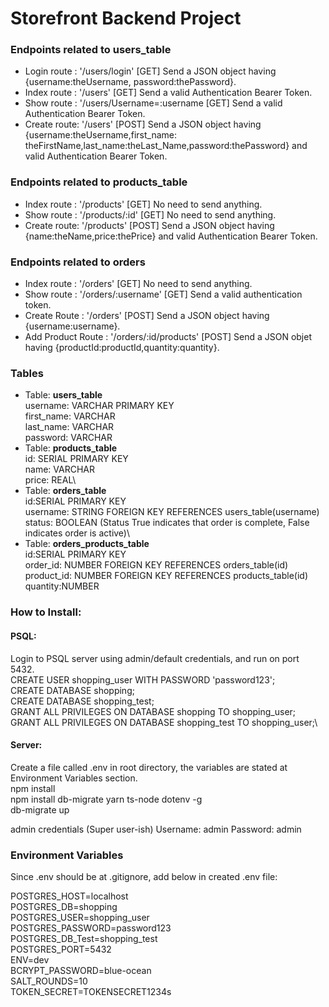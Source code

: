 # Storefront Backend Project


### Endpoints related to users_table  
- Login route : '/users/login' [GET]                  Send a JSON object having {username:theUsername, password:thePassword}.
- Index route : '/users' [GET]                        Send a valid Authentication Bearer Token.
- Show route  : '/users/Username=:username [GET]      Send a valid Authentication Bearer Token.
- Create route: '/users' [POST]                       Send a JSON object having {username:theUsername,first_name: theFirstName,last_name:theLast_Name,password:thePassword} and valid Authentication Bearer Token.

### Endpoints related to products_table
- Index route : '/products' [GET]     No need to send anything.
- Show route  : '/products/:id' [GET] No need to send anything.
- Create route: '/products' [POST]    Send a JSON object having {name:theName,price:thePrice} and valid Authentication Bearer Token.

### Endpoints related to orders
- Index route         : '/orders' [GET]       No need to send anything.
- Show route          : '/orders/:username' [GET]  Send a valid authentication token.
- Create Route        : '/orders' [POST] Send a JSON object having {username:username}.
- Add Product Route   : '/orders/:id/products' [POST] Send a JSON objet having {productId:productId,quantity:quantity}.
### Tables
- Table: **users_table**\
 username: VARCHAR PRIMARY KEY\
 first_name: VARCHAR\
 last_name: VARCHAR\
 password: VARCHAR
- Table: **products_table**\
id: SERIAL PRIMARY KEY\
name: VARCHAR\
price: REAL\
- Table: **orders_table**\
id:SERIAL PRIMARY KEY\
username: STRING FOREIGN KEY REFERENCES users_table(username)\
status: BOOLEAN (Status True indicates that order is complete, False indicates order is active)\
- Table: **orders_products_table**\
id:SERIAL PRIMARY KEY\
order_id: NUMBER FOREIGN KEY REFERENCES orders_table(id)\
product_id: NUMBER FOREIGN KEY REFERENCES products_table(id)\
quantity:NUMBER


### How to Install:

#### PSQL:
Login to PSQL server using admin/default credentials, and run on port 5432.\
CREATE USER shopping_user WITH PASSWORD 'password123';\
CREATE DATABASE shopping;\
CREATE DATABASE shopping_test;\
GRANT ALL PRIVILEGES ON DATABASE shopping TO shopping_user;\
GRANT ALL PRIVILEGES ON DATABASE shopping_test TO shopping_user;\


#### Server:
Create a file called .env in root directory, the variables are stated at Environment Variables section.\
npm install\
npm install db-migrate yarn ts-node dotenv -g\
db-migrate up

admin credentials (Super user-ish)
Username: admin
Password: admin


### Environment Variables

Since .env should be at .gitignore, add below in created .env file:

POSTGRES_HOST=localhost\
POSTGRES_DB=shopping\
POSTGRES_USER=shopping_user\
POSTGRES_PASSWORD=password123\
POSTGRES_DB_Test=shopping_test\
POSTGRES_PORT=5432\
ENV=dev\
BCRYPT_PASSWORD=blue-ocean\
SALT_ROUNDS=10\
TOKEN_SECRET=TOKENSECRET1234s